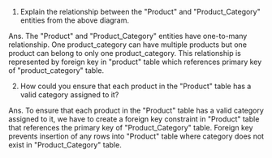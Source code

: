 1. Explain the relationship between the "Product" and "Product_Category" entities from the above diagram.

Ans. The "Product" and "Product_Category" entities have one-to-many relationship. One product_category can have multiple products but one product can belong to only one product_category.
     This relationship is represented by foreign key in "product" table which references primary key of "product_category" table.



2. How could you ensure that each product in the "Product" table has a valid category assigned to it?

Ans. To ensure that each product in the "Product" table has a valid category assigned to it, we have to create a foreign key constraint in "Product" table that references the primary key of "Product_Category" table.
     Foreign key prevents insertion of any rows into "Product" table where category does not exist in "Product_Category" table.
